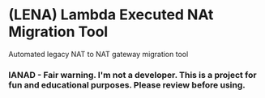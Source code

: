 # (LENA) Lambda Executed NAt Migration Tool
Automated legacy NAT to NAT gateway migration tool

### IANAD - Fair warning.  I'm not a developer.  This is a project for fun and educational purposes.  Please review before using.
